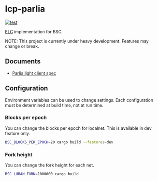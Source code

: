 # lcp-parlia

[![test](https://github.com/datachainlab/lcp-parlia/actions/workflows/ci.yaml/badge.svg)](https://github.com/datachainlab/lcp-parlia/actions/workflows/ci.yaml)

[ELC](https://docs.lcp.network/protocol/elc) implementation for BSC.

NOTE: This project is currently under heavy development. Features may change or break.

## Documents

- [Parlia light client spec](./SPEC.md)

## Configuration

Environment variables can be used to change settings.
Each configuration must be determined at build time, not at run time.

### Blocks per epoch
You can change the blocks per epoch for localnet.
This is available in dev feature only.

```sh
BSC_BLOCKS_PER_EPOCH=20 cargo build --features=dev
```

### Fork height
You can change the fork height for each net.

```sh
BSC_LUBAN_FORK=1000000 cargo build
```

